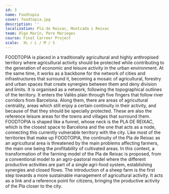 ```yaml
---
id: 3
name: Foodtopia
cover: foodtopia.jpg
description: ''
localization: Pla de Reixac, Montcada i Reixac
team: Olga Marín, Pere Marieges
course: Final Carreer Project
scale:  XL / L / M / S
---
```


FOODTOPIA is placed in a traditionally agricultural and highly anthropised territory where agricultural activity should be protected while contributing to the generation of economic and leisure activity in the urban environment. At the same time, it works as a backbone for the network of cities and infrastructures that surround it, becoming a mosaic of agricultural, forestry and urban spaces that create synergies between them and deny division and limits. It is organised as a network, following the topographical outlines of the territory. It enters the Vallès plain through five fingers that follow river corridors from Barcelona. Along them, there are areas of agricultural centrality, areas which still enjoy a certain continuity in their activity, and because of that they should be specially protected. These are also the reference leisure areas for the towns and villages that surround them. FOODTOPIA is shaped like a funnel, whose neck is the PLA DE REIXAC, which is the closest space to Barcelona and the one that acts as a node, connecting this currently vulnerable territory with the city. Like most of the territories that make up FOODTOPIA, the continuity of the Pla de Reixac as an agricultural area is threatened by the main problems affecting farmers, the main one being the profitability of cultivated areas. In this context, a transformation of the farming model of the Pla de Reixac is proposed, from a conventional model to an agro-pastoral model where the different productive activities are part of a single agri-food system, establishing synergies and closed flows. The introduction of a sheep farm is the first step towards a more sustainable management of agricultural activity. It acts as a link and a reference point for citizens, bringing the productive activity of the Pla closer to the city.